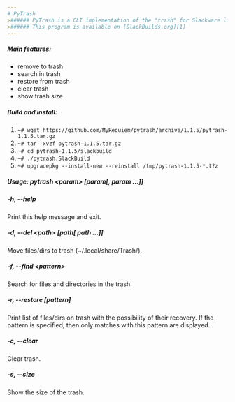 ```yaml
---
# PyTrash
>###### PyTrash is a CLI implementation of the "trash" for Slackware linux
>###### This program is available on [SlackBuilds.org][1]
---
```

##### Main features:
* remove to trash
* search in trash
* restore from trash
* clear trash
* show trash size

##### Build and install:
1. `~# wget https://github.com/MyRequiem/pytrash/archive/1.1.5/pytrash-1.1.5.tar.gz`
2. `~# tar -xvzf pytrash-1.1.5.tar.gz`
3. `~# cd pytrash-1.1.5/slackbuild`
4. `~# ./pytrash.SlackBuild`
5. `~# upgradepkg --install-new --reinstall /tmp/pytrash-1.1.5-*.t?z`

##### Usage: pytrash \<param> [param[, param ...]]
##### -h, --help

Print this help message and exit.

##### -d, --del \<path> [path[ path ...]]

Move files/dirs to trash (~/.local/share/Trash/).

##### -f, --find \<pattern>

Search for files and directories in the trash.

##### -r, --restore [pattern]

Print list of files/dirs on trash with the possibility of their
recovery. If the pattern is specified, then only matches with
this pattern are displayed.

##### -c, --clear

Clear trash.

##### -s, --size

Show the size of the trash.

[1]: https://slackbuilds.org/repository/15.0/system/pytrash/

